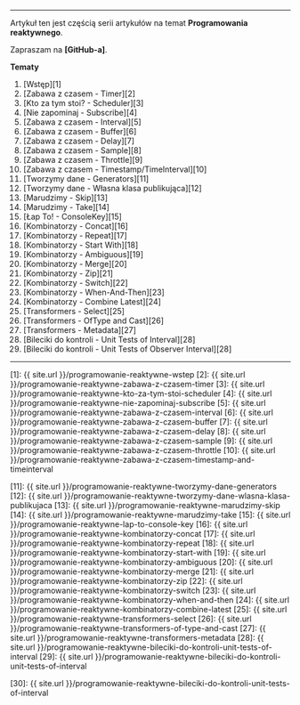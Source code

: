 ----
Artykuł ten jest częścią serii artykułów na temat **Programowania reaktywnego**.

Zapraszam na **[GitHub-a]**.
 
**Tematy**

1. [Wstęp][1]
2. [Zabawa z czasem - Timer][2]
3. [Kto za tym stoi? - Scheduler][3]
4. [Nie zapominaj - Subscribe][4]
5. [Zabawa z czasem - Interval][5]
6. [Zabawa z czasem - Buffer][6]
7. [Zabawa z czasem - Delay][7]
8. [Zabawa z czasem - Sample][8]
9. [Zabawa z czasem - Throttle][9]
10. [Zabawa z czasem - Timestamp/TimeInterval][10]
11. [Tworzymy dane - Generators][11]
12. [Tworzymy dane - Własna klasa publikująca][12]
13. [Marudzimy - Skip][13]
14. [Marudzimy - Take][14]
15. [Łap To! - ConsoleKey][15]
16. [Kombinatorzy - Concat][16]
17. [Kombinatorzy - Repeat][17]
18. [Kombinatorzy - Start With][18]
19. [Kombinatorzy - Ambiguous][19]
20. [Kombinatorzy - Merge][20]
21. [Kombinatorzy - Zip][21]
22. [Kombinatorzy - Switch][22]
23. [Kombinatorzy - When-And-Then][23]
24. [Kombinatorzy - Combine Latest][24]
25. [Transformers - Select][25]
26. [Transformers - OfType and Cast][26]
27. [Transformers - Metadata][27]
28. [Bileciki do kontroli - Unit Tests of Interval][28]
28. [Bileciki do kontroli - Unit Tests of Observer Interval][28]

------

[1]: {{ site.url }}/programowanie-reaktywne-wstep
[2]: {{ site.url }}/programowanie-reaktywne-zabawa-z-czasem-timer
[3]: {{ site.url }}/programowanie-reaktywne-kto-za-tym-stoi-scheduler
[4]: {{ site.url }}/programowanie-reaktywne-nie-zapominaj-subscribe
[5]: {{ site.url }}/programowanie-reaktywne-zabawa-z-czasem-interval
[6]: {{ site.url }}/programowanie-reaktywne-zabawa-z-czasem-buffer
[7]: {{ site.url }}/programowanie-reaktywne-zabawa-z-czasem-delay
[8]: {{ site.url }}/programowanie-reaktywne-zabawa-z-czasem-sample
[9]: {{ site.url }}/programowanie-reaktywne-zabawa-z-czasem-throttle
[10]: {{ site.url }}/programowanie-reaktywne-zabawa-z-czasem-timestamp-and-timeinterval

[11]: {{ site.url }}/programowanie-reaktywne-tworzymy-dane-generators
[12]: {{ site.url }}/programowanie-reaktywne-tworzymy-dane-wlasna-klasa-publikujaca
[13]: {{ site.url }}/programowanie-reaktywne-marudzimy-skip
[14]: {{ site.url }}/programowanie-reaktywne-marudzimy-take
[15]: {{ site.url }}/programowanie-reaktywne-lap-to-console-key
[16]: {{ site.url }}/programowanie-reaktywne-kombinatorzy-concat
[17]: {{ site.url }}/programowanie-reaktywne-kombinatorzy-repeat
[18]: {{ site.url }}/programowanie-reaktywne-kombinatorzy-start-with
[19]: {{ site.url }}/programowanie-reaktywne-kombinatorzy-ambiguous
[20]: {{ site.url }}/programowanie-reaktywne-kombinatorzy-merge
[21]: {{ site.url }}/programowanie-reaktywne-kombinatorzy-zip
[22]: {{ site.url }}/programowanie-reaktywne-kombinatorzy-switch
[23]: {{ site.url }}/programowanie-reaktywne-kombinatorzy-when-and-then
[24]: {{ site.url }}/programowanie-reaktywne-kombinatorzy-combine-latest
[25]: {{ site.url }}/programowanie-reaktywne-transformers-select
[26]: {{ site.url }}/programowanie-reaktywne-transformers-of-type-and-cast
[27]: {{ site.url }}/programowanie-reaktywne-transformers-metadata
[28]: {{ site.url }}/programowanie-reaktywne-bileciki-do-kontroli-unit-tests-of-interval
[29]: {{ site.url }}/programowanie-reaktywne-bileciki-do-kontroli-unit-tests-of-interval

[30]: {{ site.url }}/programowanie-reaktywne-bileciki-do-kontroli-unit-tests-of-interval

